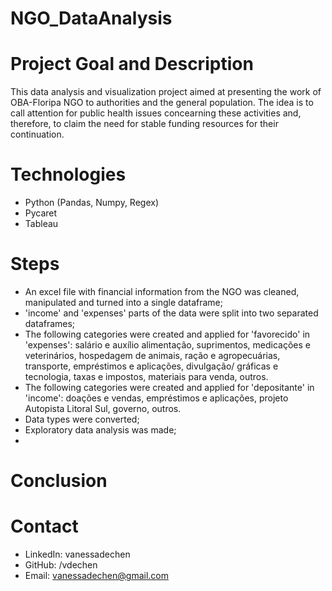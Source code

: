 # NGO_DataAnalysis
 
# Project Goal and Description
This data analysis and visualization project aimed at presenting the work of OBA-Floripa NGO to authorities and the general population. The idea is to call attention for public health issues concearning these activities and, therefore, to claim the need for stable funding resources for their continuation.  

# Technologies 
- Python (Pandas, Numpy, Regex)
- Pycaret
- Tableau

# Steps
- An excel file with financial information from the NGO was cleaned, manipulated and turned into a single dataframe;
- 'income' and 'expenses' parts of the data were split into two separated dataframes;
- The following categories were created and applied for 'favorecido' in 'expenses': salário e auxílio alimentação, suprimentos, medicações e veterinários, hospedagem de animais, ração e agropecuárias, transporte, empréstimos e aplicações, divulgação/ gráficas e tecnologia, taxas e impostos, materiais para venda, outros.
- The following categories were created and applied for 'depositante' in 'income': doações e vendas, empréstimos e aplicações, projeto Autopista Litoral Sul, governo, outros.
- Data types were converted;
- Exploratory data analysis was made; 
- 

# Conclusion

  
# Contact
- LinkedIn: vanessadechen
- GitHub: /vdechen
- Email: vanessadechen@gmail.com

